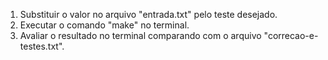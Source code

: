 1. Substituir o valor no arquivo "entrada.txt" pelo teste desejado.
2. Executar o comando "make" no terminal.
3. Avaliar o resultado no terminal comparando com o arquivo "correcao-e-testes.txt".